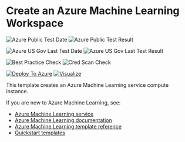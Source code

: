 # Create an Azure Machine Learning Workspace

![Azure Public Test Date](https://azurequickstartsservice.blob.core.windows.net/badges/101-machine-learning-compute-create-akscompute/PublicLastTestDate.svg)
![Azure Public Test Result](https://azurequickstartsservice.blob.core.windows.net/badges/101-machine-learning-compute-create-akscompute/PublicDeployment.svg)

![Azure US Gov Last Test Date](https://azurequickstartsservice.blob.core.windows.net/badges/101-machine-learning-compute-create-akscompute/FairfaxLastTestDate.svg)
![Azure US Gov Last Test Result](https://azurequickstartsservice.blob.core.windows.net/badges/101-machine-learning-compute-create-akscompute/FairfaxDeployment.svg)

![Best Practice Check](https://azurequickstartsservice.blob.core.windows.net/badges/101-machine-learning-compute-create-akscompute/BestPracticeResult.svg)
![Cred Scan Check](https://azurequickstartsservice.blob.core.windows.net/badges/101-machine-learning-compute-create-akscompute/CredScanResult.svg)

[![Deploy To Azure](https://raw.githubusercontent.com/fathym-it/azure-quickstart-templates/master/1-CONTRIBUTION-GUIDE/images/deploytoazure.svg?sanitize=true)](https://portal.azure.com/#create/Microsoft.Template/uri/https%3A%2F%2Fraw.githubusercontent.com%2Ffathym-it%2Fazure-quickstart-templates%2Fmaster%2F101-machine-learning-compute-create-akscompute%2Fazuredeploy.json)
[![Visualize](https://raw.githubusercontent.com/fathym-it/azure-quickstart-templates/master/1-CONTRIBUTION-GUIDE/images/visualizebutton.svg?sanitize=true)](http://armviz.io/#/?load=https%3A%2F%2Fraw.githubusercontent.com%2Ffathym-it%2Fazure-quickstart-templates%2Fmaster%2F101-machine-learning-compute-create-akscompute%2Fazuredeploy.json)

This template creates an Azure Machine Learning service compute instance.

If you are new to Azure Machine Learning, see:

- [Azure Machine Learning service](https://azure.microsoft.com/services/machine-learning-service/)
- [Azure Machine Learning documentation](https://docs.microsoft.com/azure/machine-learning/)
- [Azure Machine Learning template reference](https://docs.microsoft.com/azure/templates/microsoft.machinelearningservices/allversions)
- [Quickstart templates](https://azure.microsoft.com/resources/templates/)
